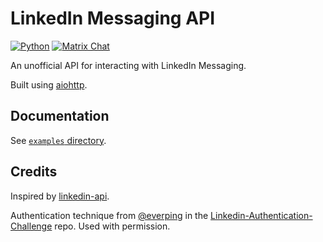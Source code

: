 # LinkedIn Messaging API

[![Python](https://github.com/sumnerevans/linkedin-messaging-api/actions/workflows/python.yaml/badge.svg)](https://github.com/sumnerevans/linkedin-messaging-api/actions/workflows/python.yaml)
[![Matrix Chat](https://img.shields.io/matrix/linkedin-matrix:nevarro.space?server_fqdn=matrix.nevarro.space)](https://matrix.to/#/#linkedin-matrix:nevarro.space?via=nevarro.space&via=sumnerevans.com)

An unofficial API for interacting with LinkedIn Messaging.

Built using [aiohttp](https://docs.aiohttp.org/en/stable/).

## Documentation

See [`examples` directory](./examples).

## Credits

Inspired by [linkedin-api](https://github.com/tomquirk/linkedin-api).

Authentication technique from [@everping](https://github.com/everping) in the
[Linkedin-Authentication-Challenge](https://github.com/everping/Linkedin-Authentication-Challenge)
repo. Used with permission.
